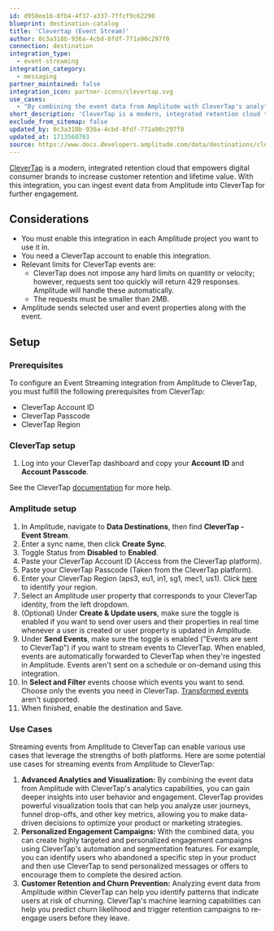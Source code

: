 ```yaml
---
id: d958ee16-8fb4-4f37-a337-7ffcf9c62290
blueprint: destination-catalog
title: 'Clevertap (Event Stream)'
author: 0c3a318b-936a-4cbd-8fdf-771a90c297f0
connection: destination
integration_type:
  - event-streaming
integration_category:
  - messaging
partner_maintained: false
integration_icon: partner-icons/clevertap.svg
use_cases:
  - "By combining the event data from Amplitude with CleverTap's analytics capabilities, you can gain deeper insights into user behavior and engagement. CleverTap provides powerful visualization tools that can help you analyze user journeys, funnel drop-offs, and other key metrics, allowing you to make data-driven decisions to optimize your product or marketing strategies."
short_description: 'CleverTap is a modern, integrated retention cloud that empowers digital consumer brands to increase customer retention and lifetime value. With this integration, you can ingest event data from CleverTap into Amplitude for further analysis.'
exclude_from_sitemap: false
updated_by: 0c3a318b-936a-4cbd-8fdf-771a90c297f0
updated_at: 1713560703
source: https://www.docs.developers.amplitude.com/data/destinations/clevertap-event-streaming/
---
```

[CleverTap](https://www.CleverTap.com) is a modern, integrated retention cloud that empowers digital consumer brands to increase customer retention and lifetime value. With this integration, you can ingest event data from Amplitude into CleverTap for further engagement.

## Considerations

- You must enable this integration in each Amplitude project you want to use it in.
- You need a CleverTap account to enable this integration.
- Relevant limits for CleverTap events are:
    - CleverTap does not impose any hard limits on quantity or velocity; however, requests sent too quickly will return 429 responses. Amplitude will handle these automatically. 
    - The requests must be smaller than 2MB.
- Amplitude sends selected user and event properties along with the event.

## Setup

### Prerequisites

To configure an Event Streaming integration from Amplitude to CleverTap, you must fulfill the following prerequisites from CleverTap:

- CleverTap Account ID
- CleverTap Passcode
- CleverTap Region

### CleverTap setup

1. Log into your CleverTap dashboard and copy your **Account ID** and **Account Passcode**.

See the CleverTap [documentation](https://www.google.com/url?q=https://docs.clevertap.com/docs/amplitude-cohort-import%23find-clevertap-project-details&sa=D&source=docs&ust=1692357152443535&usg=AOvVaw06TN-OkFNB19149ulkPqjM) for more help.

### Amplitude setup

1. In Amplitude, navigate to **Data Destinations**, then find **CleverTap - Event Stream**.
2. Enter a sync name, then click **Create Sync**.
3. Toggle Status from **Disabled** to **Enabled**.
4. Paste your CleverTap Account ID (Access from the CleverTap platform).
5. Paste your CleverTap Passcode (Taken from the CleverTap platform).
6. Enter your CleverTap Region (aps3, eu1, in1, sg1, mec1, us1). Click [here](https://developer.clevertap.com/docs/idc#api) to identify your region.
7. Select an Amplitude user property that corresponds to your CleverTap identity, from the left dropdown.
8. (Optional) Under **Create & Update users**, make sure the toggle is enabled if you want to send over users and their properties in real time whenever a user is created or user property is updated in Amplitude.
9. Under **Send Events**, make sure the toggle is enabled ("Events are sent to CleverTap") if you want to stream events to CleverTap. When enabled, events are automatically forwarded to CleverTap when they're ingested in Amplitude. Events aren't sent on a schedule or on-demand using this integration.
10. In **Select and Filter** events choose which events you want to send. Choose only the events you need in CleverTap. [Transformed events](https://www.google.com/url?q=https://help.amplitude.com/hc/en-us/articles/5913315221915-Transformations-Retroactively-modify-your-event-data-structure%23:~:text%3DAmplitude%2520Data%27s%2520transformations%2520feature%2520allows,them%2520to%2520all%2520historical%2520data.&sa=D&source=docs&ust=1692357097348525&usg=AOvVaw227AdCLFf9uo9MvuP2FKqY) aren't supported.
11. When finished, enable the destination and Save.

### Use Cases

Streaming events from Amplitude to CleverTap can enable various use cases that leverage the strengths of both platforms. Here are some potential use cases for streaming events from Amplitude to CleverTap:

1. **Advanced Analytics and Visualization:** By combining the event data from Amplitude with CleverTap's analytics capabilities, you can gain deeper insights into user behavior and engagement. CleverTap provides powerful visualization tools that can help you analyze user journeys, funnel drop-offs, and other key metrics, allowing you to make data-driven decisions to optimize your product or marketing strategies.
2. **Personalized Engagement Campaigns:** With the combined data, you can create highly targeted and personalized engagement campaigns using CleverTap's automation and segmentation features. For example, you can identify users who abandoned a specific step in your product and then use CleverTap to send personalized messages or offers to encourage them to complete the desired action.
3. **Customer Retention and Churn Prevention:** Analyzing event data from Amplitude within CleverTap can help you identify patterns that indicate users at risk of churning. CleverTap's machine learning capabilities can help you predict churn likelihood and trigger retention campaigns to re-engage users before they leave.
